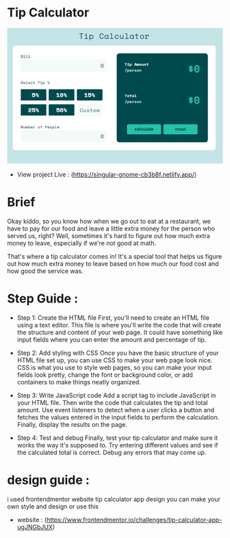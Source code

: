 # Tip Calculator

![tip-calculator](images/Tip-Calculator.PNG)

- View project Live : (https://singular-gnome-cb3b8f.netlify.app/)

# Brief

Okay kiddo, so you know how when we go out to eat at a restaurant, we have to pay for our food and leave a little extra money for the person who served us, right? Well, sometimes it's hard to figure out how much extra money to leave, especially if we're not good at math.

That's where a tip calculator comes in! It's a special tool that helps us figure out how much extra money to leave based on how much our food cost and how good the service was.

# Step Guide :

- Step 1: Create the HTML file
  First, you'll need to create an HTML file using a text editor. This file is where you'll write the code that will create the structure and content of your web page. It could have something like input fields where you can enter the amount and percentage of tip.

- Step 2: Add styling with CSS
  Once you have the basic structure of your HTML file set up, you can use CSS to make your web page look nice. CSS is what you use to style web pages, so you can make your input fields look pretty, change the font or background color, or add containers to make things neatly organized.

- Step 3: Write JavaScript code
  Add a script tag to include JavaScript in your HTML file. Then write the code that calculates the tip and total amount. Use event listeners to detect when a user clicks a button and fetches the values entered in the input fields to perform the calculation. Finally, display the results on the page.

- Step 4: Test and debug
  Finally, test your tip calculator and make sure it works the way it's supposed to. Try entering different values and see if the calculated total is correct. Debug any errors that may come up.

# design guide :

i used frontendmentor website tip calculator app design you can make your own style and design or use this

- website : (https://www.frontendmentor.io/challenges/tip-calculator-app-ugJNGbJUX)

